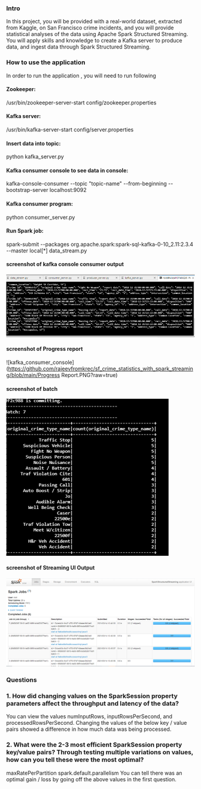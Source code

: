 
### Intro
In this project, you will be provided with a real-world dataset, extracted from Kaggle, on San Francisco crime incidents, and you will provide statistical analyses of the data using Apache Spark Structured Streaming. You will apply skills and knowledge to create a Kafka server to produce data, and ingest data through Spark Structured Streaming.

### How to use the application
In order to run the application , you will need to run following

#### Zookeeper:
/usr/bin/zookeeper-server-start config/zookeeper.properties

#### Kafka server:
/usr/bin/kafka-server-start config/server.properties

#### Insert data into topic:
python kafka_server.py

#### Kafka consumer console to see data in console:
kafka-console-consumer --topic "topic-name" --from-beginning --bootstrap-server localhost:9092

#### Kafka consumer program:
python consumer_server.py

#### Run Spark job:
spark-submit --packages org.apache.spark:spark-sql-kafka-0-10_2.11:2.3.4 --master local[*] data_stream.py

#### screenshot of kafka console consumer output
![kafka_consumer_console](https://github.com/rajeevfromkrec/sf_crime_statistics_with_spark_streaming/blob/main/kafka_consumer_console.PNG?raw=true)

#### screenshot of Progress report
![kafka_consumer_console](https://github.com/rajeevfromkrec/sf_crime_statistics_with_spark_streaming/blob/main/Progress Report.PNG?raw=true)

#### screenshot of batch
![kafka_consumer_console](https://github.com/rajeevfromkrec/sf_crime_statistics_with_spark_streaming/blob/main/batch.PNG?raw=true)

#### screenshot of Streaming UI Output
![kafka_consumer_console](https://github.com/rajeevfromkrec/sf_crime_statistics_with_spark_streaming/blob/main/Spark_streaming_UI.PNG?raw=true)
  

### Questions
### 1. How did changing values on the SparkSession property parameters affect the throughput and latency of the data?
You can view the values numInputRows, inputRowsPerSecond, and processedRowsPerSecond. Changing the values of the below key / value pairs showed a difference in how much data was being processed.

### 2. What were the 2-3 most efficient SparkSession property key/value pairs? Through testing multiple variations on values, how can you tell these were the most optimal?
maxRatePerPartition
spark.default.parallelism
You can tell there was an optimal gain / loss by going off the above values in the first question.
